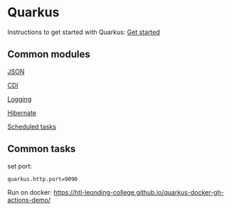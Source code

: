 # Quarkus

Instructions to get started with Quarkus: [Get started](https://quarkus.io/guides/getting-started#bootstrapping-the-project)

## Common modules
[JSON](https://quarkus.io/guides/rest-json)

[CDI](https://quarkus.io/guides/cdi)

[Logging](https://quarkus.io/guides/logging)

[Hibernate](https://quarkus.io/guides/hibernate-orm)

[Scheduled tasks](https://quarkus.io/guides/scheduler-reference)

## Common tasks
set port:
```
quarkus.http.port=9090
```

Run on docker: https://htl-leonding-college.github.io/quarkus-docker-gh-actions-demo/
